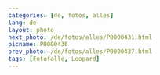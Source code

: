 ```yaml
---
categories: [de, fotos, alles]
lang: de
layout: photo
next_photo: /de/fotos/alles/P0000431.html
picname: P0000436
prev_photo: /de/fotos/alles/P0000437.html
tags: [Fotofalle, Leopard]
---
```

